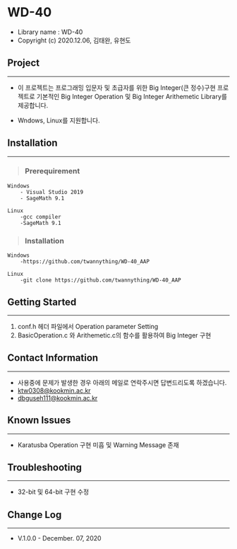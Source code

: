 WD-40 
===========================
- Library name : WD-40
- Copyright (c) 2020.12.06, 김태완, 유현도

## Project
---------------
- 이 프로젝트는 프로그래밍 입문자 및 초급자를 위한 Big Integer(큰 정수)구현 프로젝트로 기본적인 Big Integer Operation 및 Big Integer Arithemetic Library를 제공합니다.

- Wndows, Linux를 지원합니다.

## Installation
------------------
>### Prerequirement
    Windows
        - Visual Studio 2019
        - SageMath 9.1

    Linux
        -gcc compiler
        -SageMath 9.1

>### Installation
    Windows
        -https://github.com/twannything/WD-40_AAP

    Linux 
        -git clone https://github.com/twannything/WD-40_AAP

## Getting Started
-----------------
1. conf.h 헤더 파일에서 Operation parameter Setting
2. BasicOperation.c 와 Arithemetic.c의 함수를 활용하여 Big Integer 구현

## Contact Information
----------------
- 사용중에 문제가 발생한 경우 아래의 메일로 연락주시면 답변드리도록 하겠습니다.
- ktw0308@kookmin.ac.kr
- dbguseh111@kookmin.ac.kr

## Known Issues
-----------------
- Karatusba Operation 구현 미흡 및 Warning Message 존재

## Troubleshooting
-----------------
- 32-bit 및 64-bit 구현 수정
## Change Log
-------------------
- V.1.0.0 - December. 07, 2020
